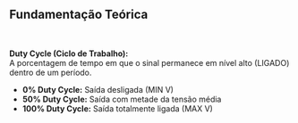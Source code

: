 ## Fundamentação Teórica

<br>

**Duty Cycle (Ciclo de Trabalho):**  
A porcentagem de tempo em que o sinal permanece em nível alto (LIGADO) dentro de um período.

- **0% Duty Cycle:** Saída desligada (MIN V)
- **50% Duty Cycle:** Saída com metade da tensão média
- **100% Duty Cycle:** Saída totalmente ligada (MAX V)